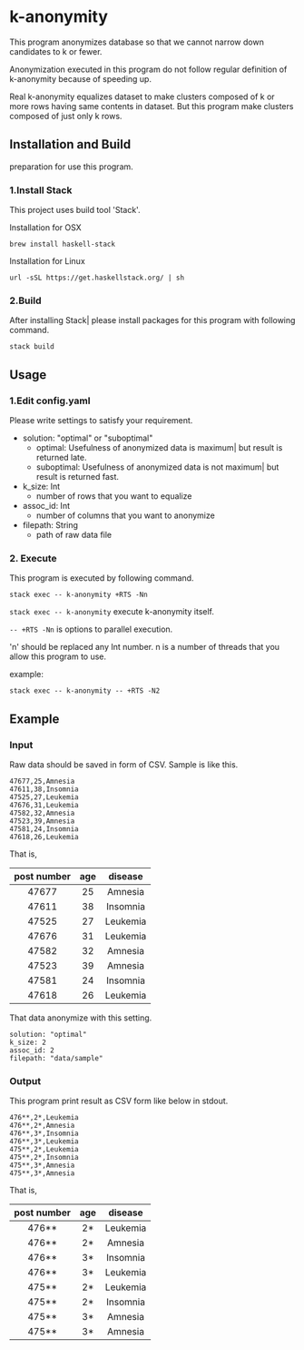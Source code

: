# k-anonymity

This program anonymizes database so that we cannot narrow down candidates to k or fewer.

Anonymization executed in this program do not follow regular definition of k-anonymity because of speeding up.

Real k-anonymity equalizes dataset to make clusters composed of k or more rows having same contents in dataset.
But this program make clusters composed of  just only k rows. 


## Installation and Build

preparation for use this program.

### 1.Install Stack

This project uses build tool 'Stack'.

Installation for OSX
```
brew install haskell-stack
```
Installation for Linux
```
url -sSL https://get.haskellstack.org/ | sh
```


### 2.Build
After installing Stack| please install packages for this program with following command.
```
stack build
```

## Usage

### 1.Edit config.yaml
Please write settings to satisfy your requirement.

* solution: "optimal" or "suboptimal"
    * optimal: Usefulness of anonymized data is maximum| but result is returned late.
    * suboptimal: Usefulness of anonymized data is not maximum| but result is returned fast.   
* k_size: Int 
    * number of rows that you want to equalize
* assoc_id: Int
    * number of columns that you want to anonymize
* filepath: String
    * path of raw data file 
    
### 2. Execute

This program is executed by following command.

```
stack exec -- k-anonymity +RTS -Nn
```

`stack exec -- k-anonymity` execute k-anonymity itself.

`-- +RTS -Nn` is options to parallel execution.

'n' should be replaced any Int number.
n is a number of threads that you allow this program to use.
 
example:
```
stack exec -- k-anonymity -- +RTS -N2
```

## Example

### Input

Raw data should be saved in form of CSV.
Sample is like this.

```
47677,25,Amnesia
47611,38,Insomnia
47525,27,Leukemia
47676,31,Leukemia
47582,32,Amnesia
47523,39,Amnesia
47581,24,Insomnia
47618,26,Leukemia
```

That is,

|post number|age|disease|
|:--:|:--:|:--:|
|47677|25|Amnesia|
|47611|38|Insomnia|
|47525|27|Leukemia|
|47676|31|Leukemia|
|47582|32|Amnesia|
|47523|39|Amnesia|
|47581|24|Insomnia|
|47618|26|Leukemia|

That data anonymize with this setting.
```
solution: "optimal"	    
k_size: 2	  		        
assoc_id: 2			        
filepath: "data/sample"	    
```




 
### Output
This program print result as CSV form like below in stdout.
```
476**,2*,Leukemia
476**,2*,Amnesia
476**,3*,Insomnia
476**,3*,Leukemia
475**,2*,Leukemia
475**,2*,Insomnia
475**,3*,Amnesia
475**,3*,Amnesia
```

That is,

|post number|age|disease|
|:--:|:--:|:--:|
|476**|2*|Leukemia|
|476**|2*|Amnesia|
|476**|3*|Insomnia|
|476**|3*|Leukemia|
|475**|2*|Leukemia|
|475**|2*|Insomnia|
|475**|3*|Amnesia|
|475**|3*|Amnesia|

